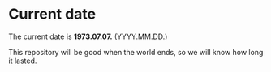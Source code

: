 # Current date

The current date is **1973.07.07.** (YYYY.MM.DD.)

This repository will be good when the world ends, so we will know how long it lasted.